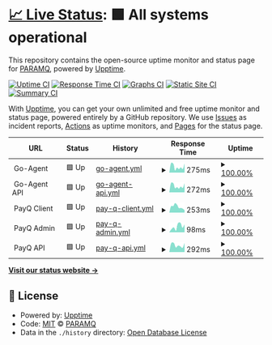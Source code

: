 # [📈 Live Status](https://status.paramq.com): <!--live status--> **🟩 All systems operational**

This repository contains the open-source uptime monitor and status page for [PARAMQ](https://status.paramq.com), powered by [Upptime](https://github.com/upptime/upptime).

[![Uptime CI](https://github.com/PARAMQ/status/workflows/Uptime%20CI/badge.svg)](https://github.com/PARAMQ/status/actions?query=workflow%3A%22Uptime+CI%22)
[![Response Time CI](https://github.com/PARAMQ/status/workflows/Response%20Time%20CI/badge.svg)](https://github.com/PARAMQ/status/actions?query=workflow%3A%22Response+Time+CI%22)
[![Graphs CI](https://github.com/PARAMQ/status/workflows/Graphs%20CI/badge.svg)](https://github.com/PARAMQ/status/actions?query=workflow%3A%22Graphs+CI%22)
[![Static Site CI](https://github.com/PARAMQ/status/workflows/Static%20Site%20CI/badge.svg)](https://github.com/PARAMQ/status/actions?query=workflow%3A%22Static+Site+CI%22)
[![Summary CI](https://github.com/PARAMQ/status/workflows/Summary%20CI/badge.svg)](https://github.com/PARAMQ/status/actions?query=workflow%3A%22Summary+CI%22)

With [Upptime](https://upptime.js.org), you can get your own unlimited and free uptime monitor and status page, powered entirely by a GitHub repository. We use [Issues](https://github.com/PARAMQ/status/issues) as incident reports, [Actions](https://github.com/PARAMQ/status/actions) as uptime monitors, and [Pages](https://status.paramq.com) for the status page.

<!--start: status pages-->
<!-- This summary is generated by Upptime (https://github.com/upptime/upptime) -->
<!-- Do not edit this manually, your changes will be overwritten -->
<!-- prettier-ignore -->
| URL | Status | History | Response Time | Uptime |
| --- | ------ | ------- | ------------- | ------ |
| <img alt="" src="https://icons.duckduckgo.com/ip3/null.ico" height="13"> Go-Agent | 🟩 Up | [go-agent.yml](https://github.com/PARAMQ/status/commits/HEAD/history/go-agent.yml) | <details><summary><img alt="Response time graph" src="./graphs/go-agent/response-time-week.png" height="20"> 275ms</summary><br><a href="https://status.paramq.com/history/go-agent"><img alt="Response time 340" src="https://img.shields.io/endpoint?url=https%3A%2F%2Fraw.githubusercontent.com%2FPARAMQ%2Fstatus%2FHEAD%2Fapi%2Fgo-agent%2Fresponse-time.json"></a><br><a href="https://status.paramq.com/history/go-agent"><img alt="24-hour response time 414" src="https://img.shields.io/endpoint?url=https%3A%2F%2Fraw.githubusercontent.com%2FPARAMQ%2Fstatus%2FHEAD%2Fapi%2Fgo-agent%2Fresponse-time-day.json"></a><br><a href="https://status.paramq.com/history/go-agent"><img alt="7-day response time 275" src="https://img.shields.io/endpoint?url=https%3A%2F%2Fraw.githubusercontent.com%2FPARAMQ%2Fstatus%2FHEAD%2Fapi%2Fgo-agent%2Fresponse-time-week.json"></a><br><a href="https://status.paramq.com/history/go-agent"><img alt="30-day response time 268" src="https://img.shields.io/endpoint?url=https%3A%2F%2Fraw.githubusercontent.com%2FPARAMQ%2Fstatus%2FHEAD%2Fapi%2Fgo-agent%2Fresponse-time-month.json"></a><br><a href="https://status.paramq.com/history/go-agent"><img alt="1-year response time 269" src="https://img.shields.io/endpoint?url=https%3A%2F%2Fraw.githubusercontent.com%2FPARAMQ%2Fstatus%2FHEAD%2Fapi%2Fgo-agent%2Fresponse-time-year.json"></a></details> | <details><summary><a href="https://status.paramq.com/history/go-agent">100.00%</a></summary><a href="https://status.paramq.com/history/go-agent"><img alt="All-time uptime 100.00%" src="https://img.shields.io/endpoint?url=https%3A%2F%2Fraw.githubusercontent.com%2FPARAMQ%2Fstatus%2FHEAD%2Fapi%2Fgo-agent%2Fuptime.json"></a><br><a href="https://status.paramq.com/history/go-agent"><img alt="24-hour uptime 100.00%" src="https://img.shields.io/endpoint?url=https%3A%2F%2Fraw.githubusercontent.com%2FPARAMQ%2Fstatus%2FHEAD%2Fapi%2Fgo-agent%2Fuptime-day.json"></a><br><a href="https://status.paramq.com/history/go-agent"><img alt="7-day uptime 100.00%" src="https://img.shields.io/endpoint?url=https%3A%2F%2Fraw.githubusercontent.com%2FPARAMQ%2Fstatus%2FHEAD%2Fapi%2Fgo-agent%2Fuptime-week.json"></a><br><a href="https://status.paramq.com/history/go-agent"><img alt="30-day uptime 100.00%" src="https://img.shields.io/endpoint?url=https%3A%2F%2Fraw.githubusercontent.com%2FPARAMQ%2Fstatus%2FHEAD%2Fapi%2Fgo-agent%2Fuptime-month.json"></a><br><a href="https://status.paramq.com/history/go-agent"><img alt="1-year uptime 100.00%" src="https://img.shields.io/endpoint?url=https%3A%2F%2Fraw.githubusercontent.com%2FPARAMQ%2Fstatus%2FHEAD%2Fapi%2Fgo-agent%2Fuptime-year.json"></a></details>
| <img alt="" src="https://icons.duckduckgo.com/ip3/null.ico" height="13"> Go-Agent API | 🟩 Up | [go-agent-api.yml](https://github.com/PARAMQ/status/commits/HEAD/history/go-agent-api.yml) | <details><summary><img alt="Response time graph" src="./graphs/go-agent-api/response-time-week.png" height="20"> 272ms</summary><br><a href="https://status.paramq.com/history/go-agent-api"><img alt="Response time 255" src="https://img.shields.io/endpoint?url=https%3A%2F%2Fraw.githubusercontent.com%2FPARAMQ%2Fstatus%2FHEAD%2Fapi%2Fgo-agent-api%2Fresponse-time.json"></a><br><a href="https://status.paramq.com/history/go-agent-api"><img alt="24-hour response time 384" src="https://img.shields.io/endpoint?url=https%3A%2F%2Fraw.githubusercontent.com%2FPARAMQ%2Fstatus%2FHEAD%2Fapi%2Fgo-agent-api%2Fresponse-time-day.json"></a><br><a href="https://status.paramq.com/history/go-agent-api"><img alt="7-day response time 272" src="https://img.shields.io/endpoint?url=https%3A%2F%2Fraw.githubusercontent.com%2FPARAMQ%2Fstatus%2FHEAD%2Fapi%2Fgo-agent-api%2Fresponse-time-week.json"></a><br><a href="https://status.paramq.com/history/go-agent-api"><img alt="30-day response time 259" src="https://img.shields.io/endpoint?url=https%3A%2F%2Fraw.githubusercontent.com%2FPARAMQ%2Fstatus%2FHEAD%2Fapi%2Fgo-agent-api%2Fresponse-time-month.json"></a><br><a href="https://status.paramq.com/history/go-agent-api"><img alt="1-year response time 260" src="https://img.shields.io/endpoint?url=https%3A%2F%2Fraw.githubusercontent.com%2FPARAMQ%2Fstatus%2FHEAD%2Fapi%2Fgo-agent-api%2Fresponse-time-year.json"></a></details> | <details><summary><a href="https://status.paramq.com/history/go-agent-api">100.00%</a></summary><a href="https://status.paramq.com/history/go-agent-api"><img alt="All-time uptime 100.00%" src="https://img.shields.io/endpoint?url=https%3A%2F%2Fraw.githubusercontent.com%2FPARAMQ%2Fstatus%2FHEAD%2Fapi%2Fgo-agent-api%2Fuptime.json"></a><br><a href="https://status.paramq.com/history/go-agent-api"><img alt="24-hour uptime 100.00%" src="https://img.shields.io/endpoint?url=https%3A%2F%2Fraw.githubusercontent.com%2FPARAMQ%2Fstatus%2FHEAD%2Fapi%2Fgo-agent-api%2Fuptime-day.json"></a><br><a href="https://status.paramq.com/history/go-agent-api"><img alt="7-day uptime 100.00%" src="https://img.shields.io/endpoint?url=https%3A%2F%2Fraw.githubusercontent.com%2FPARAMQ%2Fstatus%2FHEAD%2Fapi%2Fgo-agent-api%2Fuptime-week.json"></a><br><a href="https://status.paramq.com/history/go-agent-api"><img alt="30-day uptime 100.00%" src="https://img.shields.io/endpoint?url=https%3A%2F%2Fraw.githubusercontent.com%2FPARAMQ%2Fstatus%2FHEAD%2Fapi%2Fgo-agent-api%2Fuptime-month.json"></a><br><a href="https://status.paramq.com/history/go-agent-api"><img alt="1-year uptime 100.00%" src="https://img.shields.io/endpoint?url=https%3A%2F%2Fraw.githubusercontent.com%2FPARAMQ%2Fstatus%2FHEAD%2Fapi%2Fgo-agent-api%2Fuptime-year.json"></a></details>
| <img alt="" src="https://icons.duckduckgo.com/ip3/null.ico" height="13"> PayQ Client | 🟩 Up | [pay-q-client.yml](https://github.com/PARAMQ/status/commits/HEAD/history/pay-q-client.yml) | <details><summary><img alt="Response time graph" src="./graphs/pay-q-client/response-time-week.png" height="20"> 253ms</summary><br><a href="https://status.paramq.com/history/pay-q-client"><img alt="Response time 457" src="https://img.shields.io/endpoint?url=https%3A%2F%2Fraw.githubusercontent.com%2FPARAMQ%2Fstatus%2FHEAD%2Fapi%2Fpay-q-client%2Fresponse-time.json"></a><br><a href="https://status.paramq.com/history/pay-q-client"><img alt="24-hour response time 139" src="https://img.shields.io/endpoint?url=https%3A%2F%2Fraw.githubusercontent.com%2FPARAMQ%2Fstatus%2FHEAD%2Fapi%2Fpay-q-client%2Fresponse-time-day.json"></a><br><a href="https://status.paramq.com/history/pay-q-client"><img alt="7-day response time 253" src="https://img.shields.io/endpoint?url=https%3A%2F%2Fraw.githubusercontent.com%2FPARAMQ%2Fstatus%2FHEAD%2Fapi%2Fpay-q-client%2Fresponse-time-week.json"></a><br><a href="https://status.paramq.com/history/pay-q-client"><img alt="30-day response time 229" src="https://img.shields.io/endpoint?url=https%3A%2F%2Fraw.githubusercontent.com%2FPARAMQ%2Fstatus%2FHEAD%2Fapi%2Fpay-q-client%2Fresponse-time-month.json"></a><br><a href="https://status.paramq.com/history/pay-q-client"><img alt="1-year response time 424" src="https://img.shields.io/endpoint?url=https%3A%2F%2Fraw.githubusercontent.com%2FPARAMQ%2Fstatus%2FHEAD%2Fapi%2Fpay-q-client%2Fresponse-time-year.json"></a></details> | <details><summary><a href="https://status.paramq.com/history/pay-q-client">100.00%</a></summary><a href="https://status.paramq.com/history/pay-q-client"><img alt="All-time uptime 100.00%" src="https://img.shields.io/endpoint?url=https%3A%2F%2Fraw.githubusercontent.com%2FPARAMQ%2Fstatus%2FHEAD%2Fapi%2Fpay-q-client%2Fuptime.json"></a><br><a href="https://status.paramq.com/history/pay-q-client"><img alt="24-hour uptime 100.00%" src="https://img.shields.io/endpoint?url=https%3A%2F%2Fraw.githubusercontent.com%2FPARAMQ%2Fstatus%2FHEAD%2Fapi%2Fpay-q-client%2Fuptime-day.json"></a><br><a href="https://status.paramq.com/history/pay-q-client"><img alt="7-day uptime 100.00%" src="https://img.shields.io/endpoint?url=https%3A%2F%2Fraw.githubusercontent.com%2FPARAMQ%2Fstatus%2FHEAD%2Fapi%2Fpay-q-client%2Fuptime-week.json"></a><br><a href="https://status.paramq.com/history/pay-q-client"><img alt="30-day uptime 100.00%" src="https://img.shields.io/endpoint?url=https%3A%2F%2Fraw.githubusercontent.com%2FPARAMQ%2Fstatus%2FHEAD%2Fapi%2Fpay-q-client%2Fuptime-month.json"></a><br><a href="https://status.paramq.com/history/pay-q-client"><img alt="1-year uptime 100.00%" src="https://img.shields.io/endpoint?url=https%3A%2F%2Fraw.githubusercontent.com%2FPARAMQ%2Fstatus%2FHEAD%2Fapi%2Fpay-q-client%2Fuptime-year.json"></a></details>
| <img alt="" src="https://icons.duckduckgo.com/ip3/null.ico" height="13"> PayQ Admin | 🟩 Up | [pay-q-admin.yml](https://github.com/PARAMQ/status/commits/HEAD/history/pay-q-admin.yml) | <details><summary><img alt="Response time graph" src="./graphs/pay-q-admin/response-time-week.png" height="20"> 98ms</summary><br><a href="https://status.paramq.com/history/pay-q-admin"><img alt="Response time 337" src="https://img.shields.io/endpoint?url=https%3A%2F%2Fraw.githubusercontent.com%2FPARAMQ%2Fstatus%2FHEAD%2Fapi%2Fpay-q-admin%2Fresponse-time.json"></a><br><a href="https://status.paramq.com/history/pay-q-admin"><img alt="24-hour response time 26" src="https://img.shields.io/endpoint?url=https%3A%2F%2Fraw.githubusercontent.com%2FPARAMQ%2Fstatus%2FHEAD%2Fapi%2Fpay-q-admin%2Fresponse-time-day.json"></a><br><a href="https://status.paramq.com/history/pay-q-admin"><img alt="7-day response time 98" src="https://img.shields.io/endpoint?url=https%3A%2F%2Fraw.githubusercontent.com%2FPARAMQ%2Fstatus%2FHEAD%2Fapi%2Fpay-q-admin%2Fresponse-time-week.json"></a><br><a href="https://status.paramq.com/history/pay-q-admin"><img alt="30-day response time 134" src="https://img.shields.io/endpoint?url=https%3A%2F%2Fraw.githubusercontent.com%2FPARAMQ%2Fstatus%2FHEAD%2Fapi%2Fpay-q-admin%2Fresponse-time-month.json"></a><br><a href="https://status.paramq.com/history/pay-q-admin"><img alt="1-year response time 292" src="https://img.shields.io/endpoint?url=https%3A%2F%2Fraw.githubusercontent.com%2FPARAMQ%2Fstatus%2FHEAD%2Fapi%2Fpay-q-admin%2Fresponse-time-year.json"></a></details> | <details><summary><a href="https://status.paramq.com/history/pay-q-admin">100.00%</a></summary><a href="https://status.paramq.com/history/pay-q-admin"><img alt="All-time uptime 100.00%" src="https://img.shields.io/endpoint?url=https%3A%2F%2Fraw.githubusercontent.com%2FPARAMQ%2Fstatus%2FHEAD%2Fapi%2Fpay-q-admin%2Fuptime.json"></a><br><a href="https://status.paramq.com/history/pay-q-admin"><img alt="24-hour uptime 100.00%" src="https://img.shields.io/endpoint?url=https%3A%2F%2Fraw.githubusercontent.com%2FPARAMQ%2Fstatus%2FHEAD%2Fapi%2Fpay-q-admin%2Fuptime-day.json"></a><br><a href="https://status.paramq.com/history/pay-q-admin"><img alt="7-day uptime 100.00%" src="https://img.shields.io/endpoint?url=https%3A%2F%2Fraw.githubusercontent.com%2FPARAMQ%2Fstatus%2FHEAD%2Fapi%2Fpay-q-admin%2Fuptime-week.json"></a><br><a href="https://status.paramq.com/history/pay-q-admin"><img alt="30-day uptime 100.00%" src="https://img.shields.io/endpoint?url=https%3A%2F%2Fraw.githubusercontent.com%2FPARAMQ%2Fstatus%2FHEAD%2Fapi%2Fpay-q-admin%2Fuptime-month.json"></a><br><a href="https://status.paramq.com/history/pay-q-admin"><img alt="1-year uptime 100.00%" src="https://img.shields.io/endpoint?url=https%3A%2F%2Fraw.githubusercontent.com%2FPARAMQ%2Fstatus%2FHEAD%2Fapi%2Fpay-q-admin%2Fuptime-year.json"></a></details>
| <img alt="" src="https://icons.duckduckgo.com/ip3/null.ico" height="13"> PayQ API | 🟩 Up | [pay-q-api.yml](https://github.com/PARAMQ/status/commits/HEAD/history/pay-q-api.yml) | <details><summary><img alt="Response time graph" src="./graphs/pay-q-api/response-time-week.png" height="20"> 292ms</summary><br><a href="https://status.paramq.com/history/pay-q-api"><img alt="Response time 255" src="https://img.shields.io/endpoint?url=https%3A%2F%2Fraw.githubusercontent.com%2FPARAMQ%2Fstatus%2FHEAD%2Fapi%2Fpay-q-api%2Fresponse-time.json"></a><br><a href="https://status.paramq.com/history/pay-q-api"><img alt="24-hour response time 352" src="https://img.shields.io/endpoint?url=https%3A%2F%2Fraw.githubusercontent.com%2FPARAMQ%2Fstatus%2FHEAD%2Fapi%2Fpay-q-api%2Fresponse-time-day.json"></a><br><a href="https://status.paramq.com/history/pay-q-api"><img alt="7-day response time 292" src="https://img.shields.io/endpoint?url=https%3A%2F%2Fraw.githubusercontent.com%2FPARAMQ%2Fstatus%2FHEAD%2Fapi%2Fpay-q-api%2Fresponse-time-week.json"></a><br><a href="https://status.paramq.com/history/pay-q-api"><img alt="30-day response time 263" src="https://img.shields.io/endpoint?url=https%3A%2F%2Fraw.githubusercontent.com%2FPARAMQ%2Fstatus%2FHEAD%2Fapi%2Fpay-q-api%2Fresponse-time-month.json"></a><br><a href="https://status.paramq.com/history/pay-q-api"><img alt="1-year response time 255" src="https://img.shields.io/endpoint?url=https%3A%2F%2Fraw.githubusercontent.com%2FPARAMQ%2Fstatus%2FHEAD%2Fapi%2Fpay-q-api%2Fresponse-time-year.json"></a></details> | <details><summary><a href="https://status.paramq.com/history/pay-q-api">100.00%</a></summary><a href="https://status.paramq.com/history/pay-q-api"><img alt="All-time uptime 100.00%" src="https://img.shields.io/endpoint?url=https%3A%2F%2Fraw.githubusercontent.com%2FPARAMQ%2Fstatus%2FHEAD%2Fapi%2Fpay-q-api%2Fuptime.json"></a><br><a href="https://status.paramq.com/history/pay-q-api"><img alt="24-hour uptime 100.00%" src="https://img.shields.io/endpoint?url=https%3A%2F%2Fraw.githubusercontent.com%2FPARAMQ%2Fstatus%2FHEAD%2Fapi%2Fpay-q-api%2Fuptime-day.json"></a><br><a href="https://status.paramq.com/history/pay-q-api"><img alt="7-day uptime 100.00%" src="https://img.shields.io/endpoint?url=https%3A%2F%2Fraw.githubusercontent.com%2FPARAMQ%2Fstatus%2FHEAD%2Fapi%2Fpay-q-api%2Fuptime-week.json"></a><br><a href="https://status.paramq.com/history/pay-q-api"><img alt="30-day uptime 100.00%" src="https://img.shields.io/endpoint?url=https%3A%2F%2Fraw.githubusercontent.com%2FPARAMQ%2Fstatus%2FHEAD%2Fapi%2Fpay-q-api%2Fuptime-month.json"></a><br><a href="https://status.paramq.com/history/pay-q-api"><img alt="1-year uptime 100.00%" src="https://img.shields.io/endpoint?url=https%3A%2F%2Fraw.githubusercontent.com%2FPARAMQ%2Fstatus%2FHEAD%2Fapi%2Fpay-q-api%2Fuptime-year.json"></a></details>

<!--end: status pages-->

[**Visit our status website →**](https://status.paramq.com)

## 📄 License

- Powered by: [Upptime](https://github.com/upptime/upptime)
- Code: [MIT](./LICENSE) © [PARAMQ](https://status.paramq.com)
- Data in the `./history` directory: [Open Database License](https://opendatacommons.org/licenses/odbl/1-0/)
